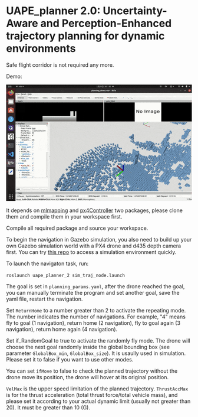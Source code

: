 # UAPE_planner 2.0: Uncertainty-Aware and Perception-Enhanced trajectory planning for dynamic environments

Safe flight corridor is not required any more.

Demo:

<img src="gif/MINCO_flight_speed3.gif" width="600"> 

It depends on [mlmapping](https://github.com/chenhanpolyu/MLMapping) and [px4Controller](https://github.com/ZJU-FAST-Lab/Fast-Drone-250/tree/master/src/realflight_modules/px4ctrl) two packages, please clone them and compile them in your workspace first.

Compile all required package and source your workspace.


To begin the navigation in Gazebo simulation, you also need to build up your own Gazebo simulation world with a PX4 drone and d435 depth camera first. You can try [this repo](https://github.com/HKPolyU-UAV/E2ES) to access a simulation environment quickly.

To launch the navigaton task, run:

`roslaunch uape_planner_2 sim_traj_node.launch`

The goal is set in `planning_params.yaml`, after the drone reached the goal, you can manually terminate the program and set another goal, save the yaml file, restart the navigation.

Set `ReturnHome` to a number greater than 2 to activate the repeating mode. The number indicates the number of navigations. For example, "4" means fly to goal (1 navigation), return home (2 navigation), fly to goal again (3 navigation), return home again (4 navigation).

Set if_RandomGoal to true to activate the randomly fly mode. The drone will choose the next goal randomly inside the global bounding box (see parameter `GlobalBox_min`, `GlobalBox_size`). It is usaully used in simulation. Please set it to false if you want to use other modes.

You can set `ifMove` to false to check the planned trajectory without the drone move its position, the drone will hover at its original position.

`VelMax` is the upper speed limitation of the planned trajectory. `ThrustAccMax` is for the thrust acceleration (total thrust force/total vehicle mass), and please set it according to your actual dynamic limit (usually not greater than 20). It must be greater than 10 (G).
